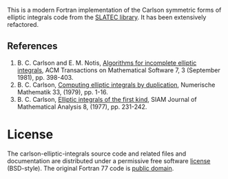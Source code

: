 This is a modern Fortran implementation of the Carlson symmetric forms of elliptic integrals code from the [SLATEC library](http://www.netlib.org/slatec/src/). It has been extensively refactored.

## References

1. B. C. Carlson and E. M. Notis, [Algorithms for incomplete
   elliptic integrals](http://dl.acm.org/citation.cfm?id=355970),
   ACM Transactions on Mathematical
   Software 7, 3 (September 1981), pp. 398-403.
2. B. C. Carlson, [Computing elliptic integrals by
   duplication](http://link.springer.com/article/10.1007%2FBF01396491), Numerische Mathematik 33, (1979),
   pp. 1-16.
3. B. C. Carlson, [Elliptic integrals of the first kind](http://epubs.siam.org/doi/abs/10.1137/0508016),
   SIAM Journal of Mathematical Analysis 8, (1977),
   pp. 231-242.

# License

The carlson-elliptic-integrals source code and related files and documentation are distributed under a permissive free software [license](https://github.com/jacobwilliams/carlson-elliptic-integrals/blob/master/LICENSE) (BSD-style).  The original Fortran 77 code is [public domain](http://www.netlib.org/slatec/guide).
